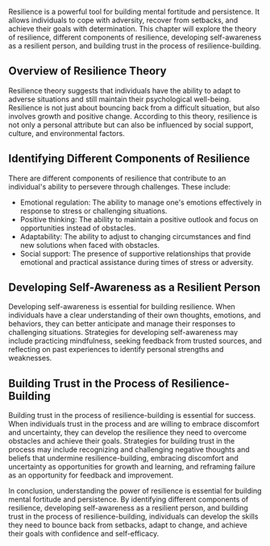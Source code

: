 
Resilience is a powerful tool for building mental fortitude and persistence. It allows individuals to cope with adversity, recover from setbacks, and achieve their goals with determination. This chapter will explore the theory of resilience, different components of resilience, developing self-awareness as a resilient person, and building trust in the process of resilience-building.

Overview of Resilience Theory
-----------------------------

Resilience theory suggests that individuals have the ability to adapt to adverse situations and still maintain their psychological well-being. Resilience is not just about bouncing back from a difficult situation, but also involves growth and positive change. According to this theory, resilience is not only a personal attribute but can also be influenced by social support, culture, and environmental factors.

Identifying Different Components of Resilience
----------------------------------------------

There are different components of resilience that contribute to an individual's ability to persevere through challenges. These include:

* Emotional regulation: The ability to manage one's emotions effectively in response to stress or challenging situations.
* Positive thinking: The ability to maintain a positive outlook and focus on opportunities instead of obstacles.
* Adaptability: The ability to adjust to changing circumstances and find new solutions when faced with obstacles.
* Social support: The presence of supportive relationships that provide emotional and practical assistance during times of stress or adversity.

Developing Self-Awareness as a Resilient Person
-----------------------------------------------

Developing self-awareness is essential for building resilience. When individuals have a clear understanding of their own thoughts, emotions, and behaviors, they can better anticipate and manage their responses to challenging situations. Strategies for developing self-awareness may include practicing mindfulness, seeking feedback from trusted sources, and reflecting on past experiences to identify personal strengths and weaknesses.

Building Trust in the Process of Resilience-Building
----------------------------------------------------

Building trust in the process of resilience-building is essential for success. When individuals trust in the process and are willing to embrace discomfort and uncertainty, they can develop the resilience they need to overcome obstacles and achieve their goals. Strategies for building trust in the process may include recognizing and challenging negative thoughts and beliefs that undermine resilience-building, embracing discomfort and uncertainty as opportunities for growth and learning, and reframing failure as an opportunity for feedback and improvement.

In conclusion, understanding the power of resilience is essential for building mental fortitude and persistence. By identifying different components of resilience, developing self-awareness as a resilient person, and building trust in the process of resilience-building, individuals can develop the skills they need to bounce back from setbacks, adapt to change, and achieve their goals with confidence and self-efficacy.
